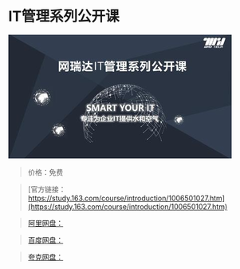 # IT管理系列公开课

![img](../../../assets/study163/free/54c96e29b397471ca635e5763cd71c43.jpg)

> 价格：免费

> [官方链接：https://study.163.com/course/introduction/1006501027.htm](https://study.163.com/course/introduction/1006501027.htm)

> [阿里网盘：]()

> [百度网盘：]()

> [夸克网盘：]()
